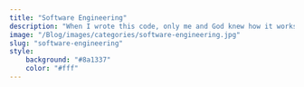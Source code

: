 ```yaml
---
title: "Software Engineering"
description: "When I wrote this code, only me and God knew how it works. Now only God knows"
image: "/Blog/images/categories/software-engineering.jpg"
slug: "software-engineering"
style:
    background: "#8a1337" 
    color: "#fff"
---
```

